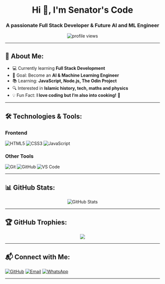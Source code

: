 <h1 align="center">Hi 👋, I'm Senator's Code</h1>
<h3 align="center">A passionate Full Stack Developer & Future AI and ML Engineer</h3>

<p align="center">
  <img src="https://komarev.com/ghpvc/?username=SenatorCode&label=Profile%20Views&color=0e75b6&style=flat" alt="profile views" />
</p>

---

## 🚀 About Me:
- 💻 Currently learning **Full Stack Development**
- 🎯 Goal: Become an **AI & Machine Learning Engineer**
- 📚 Learning: **JavaScript, Node.js, The Odin Project**
- 🔍 Interested in **Islamic history, tech, maths and physics**
- 💡 Fun Fact: **I love coding but I’m also into cooking!** 🍲

---

## 🛠️ Technologies & Tools:
### **Frontend**
![HTML5](https://img.shields.io/badge/HTML5-E34F26?style=for-the-badge&logo=html5&logoColor=white)
![CSS3](https://img.shields.io/badge/CSS3-1572B6?style=for-the-badge&logo=css3&logoColor=white)
![JavaScript](https://img.shields.io/badge/JavaScript-F7DF1E?style=for-the-badge&logo=javascript&logoColor=black)

### **Other Tools**
![Git](https://img.shields.io/badge/Git-F05032?style=for-the-badge&logo=git&logoColor=white)
![GitHub](https://img.shields.io/badge/GitHub-181717?style=for-the-badge&logo=github&logoColor=white)
![VS Code](https://img.shields.io/badge/VS%20Code-007ACC?style=for-the-badge&logo=visual-studio-code&logoColor=white)

---

## 📊 GitHub Stats:
<p align="center">
  <img src="https://github-readme-stats.vercel.app/api?username=SenatorCode&show_icons=true&theme=radical" alt="GitHub Stats" />
  <br/>
<!--   <img src="https://github-readme-streak-stats.herokuapp.com/?user=SenatorCode&theme=radical" alt="GitHub Streak" /> -->
</p>

---

## 🏆 GitHub Trophies:
<p align="center">
  <img src="https://github-profile-trophy.vercel.app/?username=SenatorCode&theme=radical&no-frame=true&margin-w=15" />
</p>

---

## 📬 Connect with Me:
<p align="left">
<a href="https://github.com/SenatorCode" target="_blank"><img src="https://img.shields.io/badge/GitHub-181717?style=for-the-badge&logo=github&logoColor=white" alt="GitHub" /></a>
<!-- <a href="https://linkedin.com/in/your-link" target="_blank"><img src="https://img.shields.io/badge/LinkedIn-0077B5?style=for-the-badge&logo=linkedin&logoColor=white" alt="LinkedIn" /></a> -->
<a href="mailto:folamideibikunle@gmail.com"><img src="https://img.shields.io/badge/Email-D14836?style=for-the-badge&logo=gmail&logoColor=white" alt="Email" /></a>
  <a href="https://wa.me/+2349038749493" target="_blank">
  <img src="https://img.shields.io/badge/WhatsApp-25D366?style=for-the-badge&logo=whatsapp&logoColor=white" alt="WhatsApp" />
</a>

</p>

---
